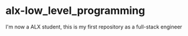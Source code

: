 # alx-low_level_programming
I'm now a ALX student, this is my first repository as a full-stack engineer
